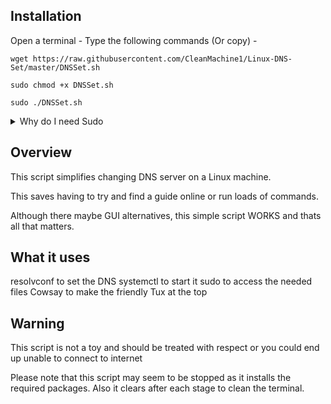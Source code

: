 ## <b>Installation</b>

Open a terminal - Type the following commands (Or copy) -
```
wget https://raw.githubusercontent.com/CleanMachine1/Linux-DNS-Set/master/DNSSet.sh

sudo chmod +x DNSSet.sh

sudo ./DNSSet.sh

```

<details>
<summary>Why do I need Sudo</summary>
due to the files being in /etc/ they often require root access, this means this script will not work if you don't have access to sudo or root
</details>

## Overview

This script simplifies changing DNS server on a Linux machine.

This saves having to try and find a guide online or run loads of commands.

Although there maybe GUI alternatives, this simple script WORKS and thats all that matters.

## What it uses 

resolvconf to set the DNS
systemctl to start it
sudo to access the needed files
Cowsay to make the friendly Tux at the top

## Warning

This script is not a toy and should be treated with respect or you could end up unable to connect to internet

Please note that this script may seem to be stopped as it installs the required packages.
Also it clears after each stage to clean the terminal.
